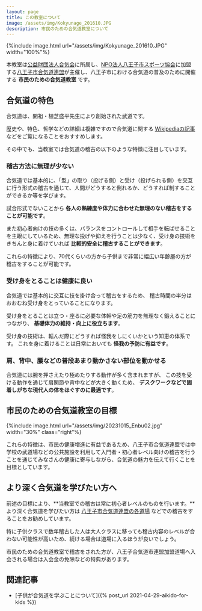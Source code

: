 ```yaml
---
layout: page
title: この教室について
image: /assets/img/Kokyunage_201610.JPG
description: 市民のための合気道教室について
---
```


{%include image.html url="/assets/img/Kokyunage_201610.JPG" width="100%"%}

[八王子市合気道連盟]:https://sites.google.com/view/hachioji-aikido/home
本教室は[公益財団法人合気会](http://www.aikikai.or.jp/)に所属し、[NPO法人八王子市スポーツ協会](https://www.8spokyo.com/)に加盟する[八王子市合気道連盟]が主催し、八王子市における合気道の普及のために開催する **市民のための合気道教室** です。

## 合気道の特色

合気道は、開祖・植芝盛平先生により創始された武道です。

歴史や、特色、哲学などの詳細は複雑ですので合気道に関する [Wikipediaの記事](https://ja.wikipedia.org/wiki/%E5%90%88%E6%B0%97%E9%81%93) などをご覧になることをおすすめします。<br />

その中でも、当教室では合気道の稽古の以下のような特徴に注目しています。

### 稽古方法に無理が少ない

合気道では基本的に、「型」の取り（投げる側）と受け（投げられる側）を交互に行う形式の稽古を通じて、人間がどうすると倒れるか、どうすれば制することができるか等を学びます。

試合形式でないことから **各人の熟練度や体力に合わせた無理のない稽古をすることが可能です**。

また初心者向けの技の多くは、バランスをコントロールして相手を転ばせることを主眼にしているため、無理な投げや抑えを行うことは少なく、受け身の技術をきちんと身に着けていれば **比較的安全に稽古することができます**。

これらの特徴により、70代くらいの方から子供まで非常に幅広い年齢層の方が稽古をすることが可能です。

### 受け身をとることは健康に良い

合気道では基本的に交互に技を掛け合って稽古をするため、
稽古時間の半分はおおむね受け身をとっていることになります。

受け身をとることは立つ・座るに必要な体幹や足の筋力を無理なく鍛えることにつながり、
**基礎体力の維持・向上に役立ちます**。

受け身の技術は、転んだ際にどうすれば怪我をしにくいかという知恵の体系です。
これを身に着けることは日常においても **怪我の予防に有益です**。

### 肩、背中、腰などの普段あまり動かさない部位を動かせる

合気道には腕を押さえたり極めたりする動作が多く含まれますが、
この技を受ける動作を通じて肩関節や背中などが大きく動くため、
**デスクワークなどで固着しがちな現代人の体をほぐすのに最適です**。

## 市民のための合気道教室の目標

{%include image.html url="/assets/img/20231015_Enbu02.jpg" width="30%" class="right"%}

これらの特徴は、市民の健康増進に有益であるため、八王子市合気道連盟では中学校の武道場などの公共施設を利用して入門者・初心者レベル向けの稽古を行うことを通じてみなさんの健康に寄与しながら、合気道の魅力を伝えて行くことを目標としています。

## より深く合気道を学びたい方へ

前述の目標により、**当教室での稽古は常に初心者レベルのものを行います。**より深く合気道を学びたい方は [八王子市合気道連盟の各道場](dojo.html) などでの稽古をすることをお勧めしています。

特に子供クラスで数年稽古した人は大人クラスに移っても稽古内容のレベルが合わない可能性が高いため、続ける場合は道場に入るほうが良いでしょう。

市民のための合気道教室で稽古をされた方が、八王子合気道市連盟加盟道場へ入会される場合は入会金の免除などの特典があります。

## 関連記事

* [子供が合気道を学ぶことについて]({% post_url 2021-04-29-aikido-for-kids %})
